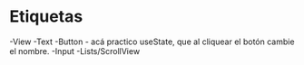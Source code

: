 # Etiquetas

-View
-Text
-Button - acá practico useState, que al cliquear el botón cambie el nombre.
-Input
-Lists/ScrollView
